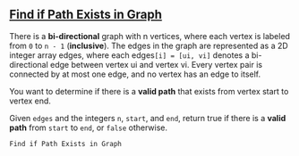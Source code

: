## [Find if Path Exists in Graph](https://leetcode.com/explore/learn/card/graph/619/depth-first-search-in-graph/3893/)
There is a **bi-directional** graph with n vertices, where each vertex is labeled from `0` to `n - 1` (**inclusive**). The edges in the graph are represented as a 2D integer array edges, where each edges`[i] = [ui, vi]` denotes a bi-directional edge between vertex ui and vertex vi. Every vertex pair is connected by at most one edge, and no vertex has an edge to itself.

You want to determine if there is a **valid path** that exists from vertex start to vertex end.

Given `edges` and the integers `n`, `start`, and `end`, return true if there is a **valid path** from `start` to `end`, or `false` otherwise.


```
Find if Path Exists in Graph
```
